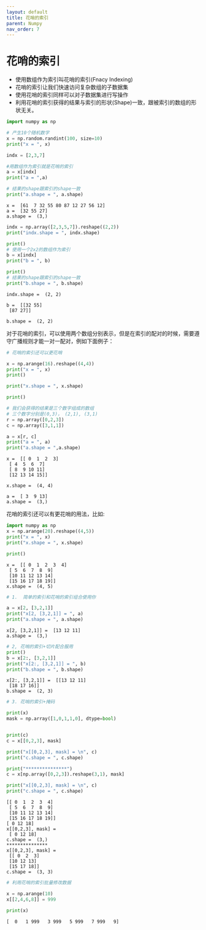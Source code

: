 ```yaml
---
layout: default
title: 花哨的索引
parent: Numpy
nav_order: 7
---
```


# 花哨的索引
- 使用数组作为索引叫花哨的索引(Fnacy Indexing)
- 花哨的索引让我们快速访问复杂数组的子数据集
- 使用花哨的索引同样可以对子数据集进行写操作
- 利用花哨的索引获得的结果与索引的形状(Shape)一致，跟被索引的数组的形状无关。


```python
import numpy as np

# 产生10个随机数字
x = np.random.randint(100, size=10)
print("x = ", x)

indx = [2,3,7]

#用数组作为索引就是花哨的索引
a = x[indx]
print("a = ",a)

# 结果的shape跟索引的shape一致
print("a.shape = ", a.shape)

```

    x =  [61  7 32 55 80 87 12 27 56 12]
    a =  [32 55 27]
    a.shape =  (3,)



```python
indx = np.array([2,3,5,7]).reshape((2,2))
print("indx.shape = ", indx.shape)

print()
# 使用一个2x2的数组作为索引
b = x[indx]
print("b = ", b)

print()
# 结果的shape跟索引的shape一致
print("b.shape = ", b.shape)
```

    indx.shape =  (2, 2)
    
    b =  [[32 55]
     [87 27]]
    
    b.shape =  (2, 2)


对于花哨的索引，可以使用两个数组分别表示，但是在索引的配对的时候，需要遵守广播规则才能一对一配对，例如下面例子：


```python
# 花哨的索引还可以更花哨

x = np.arange(16).reshape((4,4))
print("x = ", x)
print()

print("x.shape = ", x.shape)

print()

# 我们会获得的结果是三个数字组成的数组
# 三个数字分别是(0,3)， (2,1), (3,1)
r = np.array([0,2,3])
c = np.array([3,1,1])

a = x[r, c]
print("a = ", a)
print("a.shape = ",a.shape)
```

    x =  [[ 0  1  2  3]
     [ 4  5  6  7]
     [ 8  9 10 11]
     [12 13 14 15]]
    
    x.shape =  (4, 4)
    
    a =  [ 3  9 13]
    a.shape =  (3,)


花哨的索引还可以有更花哨的用法，比如:


```python
import numpy as np
x = np.arange(20).reshape((4,5))
print("x = ", x)
print("x.shape = ", x.shape)

print()


```

    x =  [[ 0  1  2  3  4]
     [ 5  6  7  8  9]
     [10 11 12 13 14]
     [15 16 17 18 19]]
    x.shape =  (4, 5)
    



```python
# 1.  简单的索引和花哨的索引组合使用你

a = x[2, [3,2,1]]
print("x[2, [3,2,1]] = ", a)
print("a.shape = ", a.shape)

```

    x[2, [3,2,1]] =  [13 12 11]
    a.shape =  (3,)



```python
# 2, 花哨的索引+切片配合服用
print()
b = x[2:, [3,2,1]]
print("x[2:, [3,2,1]] = ", b)
print("b.shape = ", b.shape)
```

    
    x[2:, [3,2,1]] =  [[13 12 11]
     [18 17 16]]
    b.shape =  (2, 3)



```python
# 3. 花哨的索引+掩码

print(x)
mask = np.array([1,0,1,1,0], dtype=bool)


print(c)
c = x[[0,2,3], mask] 

print("x[[0,2,3], mask] = \n", c)
print("c.shape = ", c.shape)

print("***************")
c = x[np.array([0,2,3]).reshape(3,1), mask] 

print("x[[0,2,3], mask] = \n", c)
print("c.shape = ", c.shape)
```

    [[ 0  1  2  3  4]
     [ 5  6  7  8  9]
     [10 11 12 13 14]
     [15 16 17 18 19]]
    [ 0 12 18]
    x[[0,2,3], mask] = 
     [ 0 12 18]
    c.shape =  (3,)
    ***************
    x[[0,2,3], mask] = 
     [[ 0  2  3]
     [10 12 13]
     [15 17 18]]
    c.shape =  (3, 3)



```python
# 利用花哨的索引批量修改数据

x = np.arange(10)
x[[2,4,6,8]] = 999

print(x)
```

    [  0   1 999   3 999   5 999   7 999   9]

